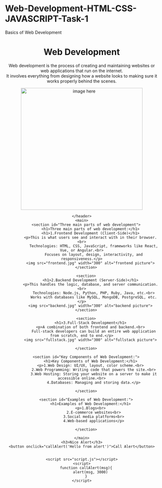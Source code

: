 # Web-Development-HTML-CSS-JAVASCRIPT-Task-1
Basics of Web Development
<!DOCTYPE html>
<html lang="en">
<head>
    <meta charset="UTF-8">
    <meta name="viewport" content="width=device-width, initial-scale=1.0">
    <title>Apexplanet Internship</title>
    <link rel="stylesheet" href="style.css">
</head>
<body>
    <header>
        <h1>Web Development</h1>
        <p>Web development is the process of creating and maintaining websites or web applications that run on the internet.<br> It involves everything from designing how a website looks to making sure it works properly behind the scenes.</p>
        <img src="web.jpg" width="400" alt="image here">

    </header>
    <main>
        <section id="Three main parts of web development">
            <h1>Three main parts of web development:</h1>
            <h1>1.Frontend Development (Client-Side)</h1>
            <p>This is what users see and interact with in their browser.<br>
               Technologies: HTML, CSS, JavaScript, frameworks like React, Vue, or Angular.<br>
               Focuses on layout, design, interactivity, and responsiveness.</p>
            <img src="frontend.jpg" width="300" alt="frontend picture">
        </section>

        <section>
            <h1>2.Backend Development (Server-Side)</h1>
            <p>This handles the logic, database, and server communication.<br>
               Technologies: Node.js, Python, PHP, Ruby, Java, etc.<br>
               Works with databases like MySQL, MongoDB, PostgreSQL, etc.</p>
            <img src="backend.jpg" width="300" alt="backend picture">
        </section>

        <section>
            <h1>3.Full-Stack Development</h1>
            <p>A combination of both frontend and backend.<br>
               Full-stack developers can build an entire web application from scratch, end to end.</p>
            <img src="fullstack.jpg" width="300" alt="fullstack picture">
        
        </section>

        <section id="Key Components of Web Development:">
            <h1>Key Components of Web Development:</h1>
            <p>1.Web Design: UI/UX, layout, color scheme.<br>
               2.Web Programming: Writing code that powers the site.<br>
               3.Web Hosting: Storing your website on a server to make it accessible online.<br>
               4.Databases: Managing and storing data.</p>

        </section>

        <section id="Examples of Web Development:">
            <h1>Examples of Web Development:</h1>
            <p>1.Blogs<br>
               2.E-commerce websites<br>
               3.Social media platforms<br>
               4.Web-based applications</p>

        </section>

    </main>
    <h3>Nice Alert</h3>
    <button onclick="callAlert('Hello from alert')">Call Alert</button>

    
    <script src="script.js"></script>
    <script>
        function callAlert(msg){
            alert(msg, 3000)
        }
    </script>



</body>
</html>
